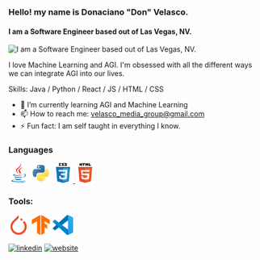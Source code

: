 ### Hello! my name is Donaciano "Don" Velasco.
#### I am a Software Engineer based out of Las Vegas, NV.
![I am a Software Engineer based out of Las Vegas, NV.](https://arturssmirnovs.github.io/github-profile-readme-generator/images/banner.png)

I love Machine Learning and AGI. I'm obsessed with all the different ways we can integrate AGI into our lives.

Skills: Java / Python / React / JS / HTML / CSS

- 🌱 I’m currently learning AGI and Machine Learning 
- 📫 How to reach me: velasco_media_group@gmail.com 
- ⚡ Fun fact: I am self taught in everything I know. 

<h3 align="left">Languages</h3>
<p align="left"> 
<a href="https://www.java.com" target="_blank" rel="noreferrer"> <img src="https://raw.githubusercontent.com/devicons/devicon/master/icons/java/java-original.svg" alt="java" width="40" height="40"/></a>
<a href="https://www.python.org/" target="_blank" rel="noreferrer"><img src="https://raw.githubusercontent.com/devicons/devicon/1119b9f84c0290e0f0b38982099a2bd027a48bf1/icons/python/python-original.svg" alt="python" width="40" height="40"></a>
<a href="https://www.w3schools.com/css/" target="_blank" rel="noreferrer"> <img src="https://raw.githubusercontent.com/devicons/devicon/master/icons/css3/css3-original-wordmark.svg" alt="css3" width="40" height="40"/> </a>
<a href="https://www.w3.org/html/" target="_blank" rel="noreferrer"> <img src="https://raw.githubusercontent.com/devicons/devicon/master/icons/html5/html5-original-wordmark.svg" alt="html5" width="40" height="40"/> </a></p>

<h3 align="left">Tools:</h3>
<p align="left">
<a href="" target="_blank" rel="noreferrer"><img src="https://raw.githubusercontent.com/devicons/devicon/1119b9f84c0290e0f0b38982099a2bd027a48bf1/icons/pytorch/pytorch-original.svg" alt="pytorch" width="40" height=""/></a>  <a href="" target="_blank" rel="noreferrer"><img src="https://raw.githubusercontent.com/devicons/devicon/1119b9f84c0290e0f0b38982099a2bd027a48bf1/icons/tensorflow/tensorflow-original.svg" alt="tensorflow" width="40" height="40"/></a>  <a href="" target="_blank" rel="noreferrer"><img src="https://raw.githubusercontent.com/devicons/devicon/1119b9f84c0290e0f0b38982099a2bd027a48bf1/icons/vscode/vscode-original.svg" alt="vscode" width="40" height="40"/></a>

[<img src='https://cdn.jsdelivr.net/npm/simple-icons@3.0.1/icons/linkedin.svg' alt='linkedin' height='40'>](https://www.linkedin.com/in/donvelas/)  [<img src='https://cdn.jsdelivr.net/npm/simple-icons@3.0.1/icons/icloud.svg' alt='website' height='40'>](ffhclothing.com)  
